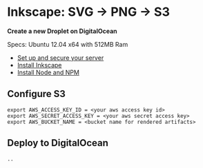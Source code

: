 Inkscape: SVG → PNG → S3
========================

**Create a new Droplet on DigitalOcean**

Specs: Ubuntu 12.04 x64 with 512MB Ram

* [Set up and secure your server](https://www.digitalocean.com/community/articles/initial-server-setup-with-ubuntu-12-04)
* [Install Inkscape](http://wiki.inkscape.org/wiki/index.php/Installing_Inkscape#Ubuntu_Linux)
* [Install Node and NPM](https://www.digitalocean.com/community/articles/how-to-install-an-upstream-version-of-node-js-on-ubuntu-12-04)

Configure S3
-----
    export AWS_ACCESS_KEY_ID = <your aws access key id>
    export AWS_SECRET_ACCESS_KEY = <your aws secret access key>
    export AWS_BUCKET_NAME = <bucket name for rendered artifacts>

Deploy to DigitalOcean
-----
    ..